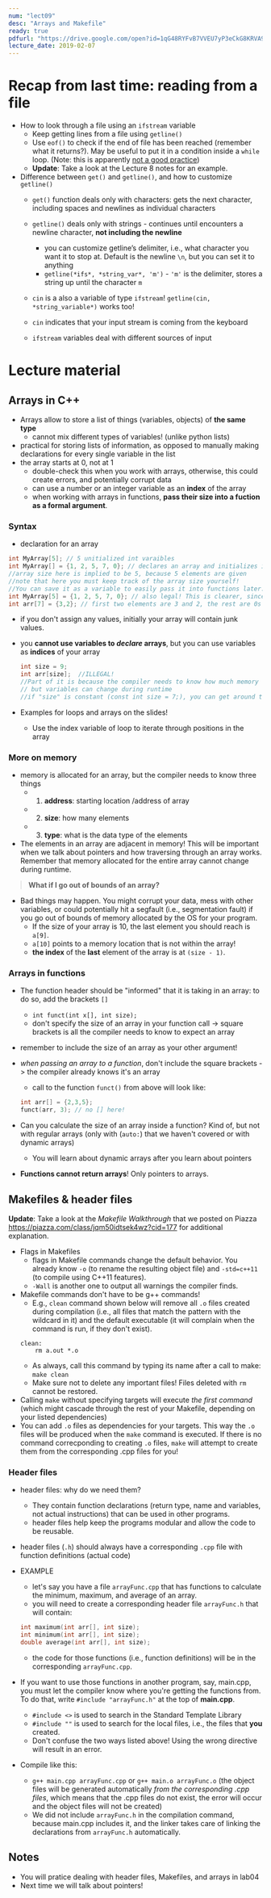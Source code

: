 ```yaml
---
num: "lect09"
desc: "Arrays and Makefile"
ready: true
pdfurl: "https://drive.google.com/open?id=1qG48RYFvB7VVEU7yP3eCkG8KRVA9KtYw"
lecture_date: 2019-02-07
---
```


# Recap from last time: reading from a file
* How to look through a file using an `ifstream` variable
  * Keep getting lines from a file using `getline()`
  * Use `eof()` to check if the end of file has been reached (remember what it returns?). May be useful to put it in a condition inside a `while` loop. (Note: this is apparently [not a good practice](https://stackoverflow.com/questions/21647/reading-from-text-file-until-eof-repeats-last-line))
  * **Update**: Take a look at the Lecture 8 notes for an example.
* Difference between `get()` and `getline()`, and how to customize `getline()`
  * `get()` function deals only with characters: gets the next character, including spaces and newlines as individual characters
  * `getline()` deals only with strings - continues until encounters a newline character, **not including the newline**
	* you can customize getline’s delimiter, i.e., what character you want it to stop at. Default is the newline `\n`, but you can set it to anything
    * `getline(*ifs*, *string_var*, 'm')` - `'m'` is the delimiter, stores a string up until the character `m`
  
  * `cin` is a also a variable of type `ifstream`!
   `getline(cin, *string_variable*)` works too!
   * `cin` indicates that your input stream is coming from the keyboard
   * `ifstream` variables deal with different sources of input

   
# Lecture material
## Arrays in C++

* Arrays allow to store a list of things (variables, objects) of **the same type**
  * cannot mix different types of variables! (unlike python lists)
* practical for storing lists of information, as opposed to manually making declarations for every single variable in the list
* the array starts at 0, not at 1
  * double-check this when you work with arrays, otherwise, this could create errors, and potentially corrupt data
  * can use a number or an integer variable as an **index** of the array
  * when working with arrays in functions, **pass their size into a fuction as a formal argument**.

### Syntax
* declaration for an array
```cpp
int MyArray[5]; // 5 unitialized int varaibles
int MyArray[] = {1, 2, 5, 7, 0}; // declares an array and initializes it with specified values 
//array size here is implied to be 5, because 5 elements are given
//note that here you must keep track of the array size yourself!
//You can save it as a variable to easily pass it into functions later.
int MyArray[5] = {1, 2, 5, 7, 0}; // also legal! This is clearer, since you are being explicit about the size.
int arr[7] = {3,2}; // first two elements are 3 and 2, the rest are 0s
```
  * if you don't assign any values, initially your array will contain junk values. 


* you **cannot use variables to _declare_ arrays**, but you can use variables as **indices** of your array
  ``` cpp
  int size = 9; 
  int arr[size];  //ILLEGAL!
  //Part of it is because the compiler needs to know how much memory to allocate at compile time, 
  // but variables can change during runtime
  //if "size" is constant (const int size = 7;), you can get around this, because its value will not change during runtime.
  ```
* Examples for loops and arrays on the slides!
  * Use the index variable of loop to iterate through positions in the array

### More on memory
* memory is allocated for an array, but the compiler needs to know three things
  * 1) **address**: starting location /address of array
  * 2) **size**: how many elements
  * 3) **type**: what is the data type of the elements
* The elements in an array are adjacent in memory! This will be important when we talk about pointers and how traversing through an array works. Remember that memory allocated for the entire array cannot change during runtime.

> **What if I go out of bounds of an array?**
* Bad things may happen. You might corrupt your data, mess with other variables, or could potentially hit a segfault (i.e., segmentation fault) if you go out of bounds of memory allocated by the OS for your program.
   * If the size of your array is 10, the last element you should reach is `a[9]`. 
   * `a[10]` points to a memory location that is not within the array!
   * **the index** of the **last** element of the array is at `(size - 1)`.

### Arrays in functions
* The function header should be "informed" that it is taking in an array: to do so, add the brackets `[]`
  * ` int funct(int x[], int size); `
  * don't specify the size of an array in your function call -> square brackets is all the compiler needs to know to expect an array
* remember to include the size of an array as your other argument!
* _when passing an array to a function_, don't include the square brackets -> the compiler already knows it's an array
  * call to the function `funct()` from above will look like:
  ```cpp
  int arr[] = {2,3,5};
  funct(arr, 3); // no [] here!
  ```
* Can you calculate the size of an array inside a function? Kind of, but not with regular arrays (only with (`auto:`) that we haven't covered or with dynamic arrays)
  * You will learn about dynamic arrays after you learn about pointers

* **Functions cannot return arrays**! Only pointers to arrays.

## Makefiles & header files

**Update**: Take a look at the *Makefile Walkthrough* that we posted on Piazza <https://piazza.com/class/jqm50idtsek4wz?cid=177> for additional explanation.

* Flags in Makefiles
  * flags in Makefile commands change the default behavior. You already know `-o` (to rename the resulting object file) and `-std=c++11` (to compile using C++11 features). 
  * `-Wall` is another one to output all warnings the compiler finds.
* Makefile commands don't have to be g++ commands!
  * E.g., `clean` command shown below will remove all `.o` files created during compilation (i.e., all files that match the pattern with the wildcard in it) and the default executable (it will complain when the command is run, if they don't exist).
  ```
  clean:
	  rm a.out *.o 
  ```
  * As always, call this command by typing its name after a call to make: `make clean`
  * Make sure not to delete any important files! Files deleted with `rm` cannot be restored.
* Calling `make` without specifying targets will execute _the first command_ (which might cascade through the rest of your Makefile, depending on your listed dependencies)
* You can add `.o` files as dependencies for your targets. This way the `.o` files will be produced when the `make` command is executed. If there is no command correcponding to creating `.o` files, `make` will attempt to create them from the corresponding .cpp files for you!

### Header files
* header files: why do we need them? 
  * They contain function declarations (return type, name and variables, not actual instructions) that can be used in other programs.
  * header files help keep the programs modular and allow the code to be reusable.
  
* header files (`.h`) should always have a corresponding `.cpp` file with function definitions (actual code)
* EXAMPLE
  * let's say you have a file `arrayFunc.cpp` that has functions to calculate the minimum, maximum, and average of an array.
  * you will need to create a corresponding header file `arrayFunc.h` that will contain:
  ```cpp
  int maximum(int arr[], int size);
  int minimum(int arr[], int size);
  double average(int arr[], int size);
  ```
  * the code for those functions (i.e., function definitions) will be in the corresponding `arrayFunc.cpp`.
  
* If you want to use those functions in another program, say, main.cpp, you must let the compiler know where you're getting the functions from.
To do that, write `#include "arrayFunc.h"` at the top of **main.cpp**.
  * `#include <>` is used to search in the Standard Template Library
  * `#include ""` is used to search for the local files, i.e., the files that **you** created. 
  * Don't confuse the two ways listed above! Using the wrong directive will result in an error.

* Compile like this: 
  * `g++ main.cpp arrayFunc.cpp` or `g++ main.o arrayFunc.o` (the object files will be generated automatically _from the corresponding .cpp files_, which means that the .cpp files do not exist, the error will occur and the object files will not be created)
  * We did not include `arrayFunc.h` in the compilation command, because main.cpp includes it, and the linker takes care of linking the declarations from `arrayFunc.h` automatically.

## Notes
* You will pratice dealing with header files, Makefiles, and arrays in lab04
* Next time we will talk about pointers!
  


    

